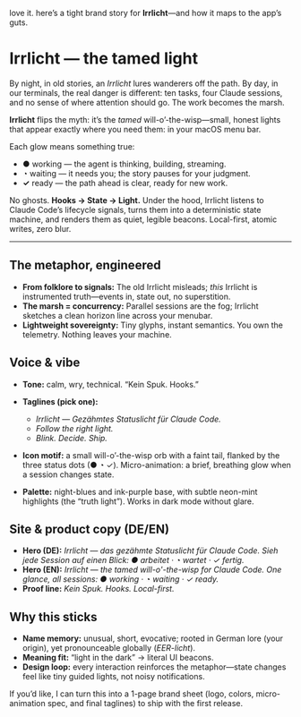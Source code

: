 love it. here’s a tight brand story for **Irrlicht**—and how it maps to the app’s guts.

# Irrlicht — the tamed light

By night, in old stories, an *Irrlicht* lures wanderers off the path.
By day, in our terminals, the real danger is different: ten tasks, four Claude sessions, and no sense of where attention should go. The work becomes the marsh.

**Irrlicht** flips the myth: it’s the *tamed* will-o’-the-wisp—small, honest lights that appear exactly where you need them: in your macOS menu bar.

Each glow means something true:

* **●** working — the agent is thinking, building, streaming.
* **◔** waiting — it needs you; the story pauses for your judgment.
* **✓** ready — the path ahead is clear, ready for new work.

No ghosts. **Hooks → State → Light.**
Under the hood, Irrlicht listens to Claude Code’s lifecycle signals, turns them into a deterministic state machine, and renders them as quiet, legible beacons. Local-first, atomic writes, zero blur.

---

## The metaphor, engineered

* **From folklore to signals:** The old Irrlicht misleads; *this* Irrlicht is instrumented truth—events in, state out, no superstition.
* **The marsh = concurrency:** Parallel sessions are the fog; Irrlicht sketches a clean horizon line across your menubar.
* **Lightweight sovereignty:** Tiny glyphs, instant semantics. You own the telemetry. Nothing leaves your machine.

## Voice & vibe

* **Tone:** calm, wry, technical. “Kein Spuk. Hooks.”
* **Taglines (pick one):**

  * *Irrlicht — Gezähmtes Statuslicht für Claude Code.*
  * *Follow the right light.*
  * *Blink. Decide. Ship.*
* **Icon motif:** a small will-o’-the-wisp orb with a faint tail, flanked by the three status dots (● ◔ ✓). Micro-animation: a brief, breathing glow when a session changes state.
* **Palette:** night-blues and ink-purple base, with subtle neon-mint highlights (the “truth light”). Works in dark mode without glare.

## Site & product copy (DE/EN)

* **Hero (DE):** *Irrlicht — das gezähmte Statuslicht für Claude Code. Sieh jede Session auf einen Blick: ● arbeitet · ◔ wartet · ✓ fertig.*
* **Hero (EN):** *Irrlicht — the tamed will-o'-the-wisp for Claude Code. One glance, all sessions: ● working · ◔ waiting · ✓ ready.*
* **Proof line:** *Kein Spuk. Hooks. Local-first.*

## Why this sticks

* **Name memory:** unusual, short, evocative; rooted in German lore (your origin), yet pronounceable globally (*EER-licht*).
* **Meaning fit:** “light in the dark” → literal UI beacons.
* **Design loop:** every interaction reinforces the metaphor—state changes feel like tiny guided lights, not noisy notifications.

If you’d like, I can turn this into a 1-page brand sheet (logo, colors, micro-animation spec, and final taglines) to ship with the first release.
